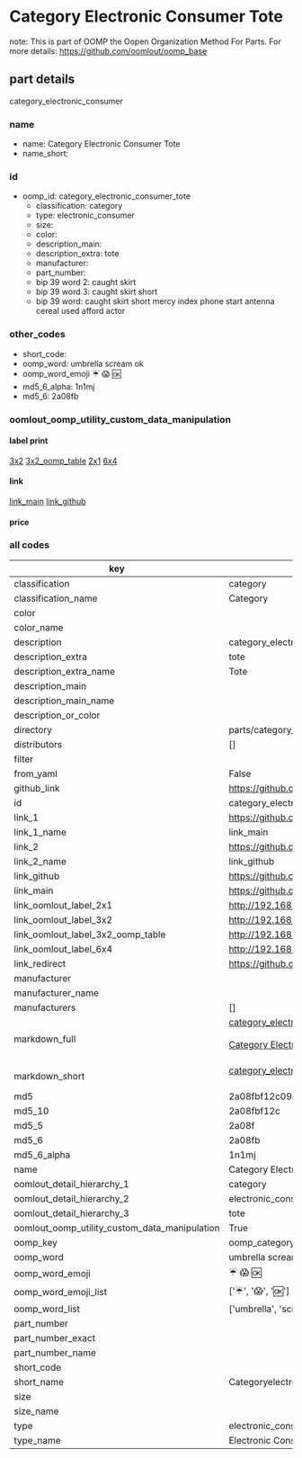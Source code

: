 # Category Electronic Consumer Tote  

note: This is part of OOMP the Oopen Organization Method For Parts. For more details: https://github.com/oomlout/oomp_base

##  part details
  



category_electronic_consumer



### name
* name: Category Electronic Consumer Tote
* name_short: 
### id
* oomp_id: category_electronic_consumer_tote
  * classification: category
  * type: electronic_consumer
  * size: 
  * color: 
  * description_main: 
  * description_extra: tote
  * manufacturer: 
  * part_number: 
  * bip 39 word 2: caught skirt
  * bip 39 word 3: caught skirt short
  * bip 39 word: caught skirt short mercy index phone start antenna cereal used afford actor

### other_codes
* short_code: 
* oomp_word: umbrella scream ok
* oomp_word_emoji :umbrella: :scream: :ok:
* md5_6_alpha: 1n1mj
* md5_6: 2a08fb






### oomlout_oomp_utility_custom_data_manipulation
#### label print
[3x2](http://192.168.1.245:1112/?label=oomp%201n1mj)
[3x2_oomp_table](http://192.168.1.108:1112/?label=oomp%201n1mj)
[2x1](http://192.168.1.242:1112/?label=oomp%201n1mj)
[6x4](http://192.168.1.55:1112/?label=oomp%201n1mj)    

#### link

[link_main](https://github.com/oomlout/oomlout_oomp_version_1_messy/tree/main/parts/category_electronic_consumer_tote) [link_github](https://github.com/oomlout/oomlout_oomp_version_1_messy/tree/main/parts/category_electronic_consumer_tote)                             

#### price







### all codes 
| key | value |  
| --- | --- |  
| classification | category |  
| classification_name | Category |  
| color |  |  
| color_name |  |  
| description | category_electronic_consumer |  
| description_extra | tote |  
| description_extra_name | Tote |  
| description_main |  |  
| description_main_name |  |  
| description_or_color |   |  
| directory | parts/category_electronic_consumer_tote |  
| distributors | [] |  
| filter |  |  
| from_yaml | False |  
| github_link | https://github.com/oomlout/oomlout_oomp_part_src/tree/main/parts/category_electronic_consumer_tote |  
| id | category_electronic_consumer_tote |  
| link_1 | https://github.com/oomlout/oomlout_oomp_version_1_messy/tree/main/parts/category_electronic_consumer_tote |  
| link_1_name | link_main |  
| link_2 | https://github.com/oomlout/oomlout_oomp_version_1_messy/tree/main/parts/category_electronic_consumer_tote |  
| link_2_name | link_github |  
| link_github | https://github.com/oomlout/oomlout_oomp_version_1_messy/tree/main/parts/category_electronic_consumer_tote |  
| link_main | https://github.com/oomlout/oomlout_oomp_version_1_messy/tree/main/parts/category_electronic_consumer_tote |  
| link_oomlout_label_2x1 | http://192.168.1.242:1112/?label=oomp%201n1mj |  
| link_oomlout_label_3x2 | http://192.168.1.245:1112/?label=oomp%201n1mj |  
| link_oomlout_label_3x2_oomp_table | http://192.168.1.108:1112/?label=oomp%201n1mj |  
| link_oomlout_label_6x4 | http://192.168.1.55:1112/?label=oomp%201n1mj |  
| link_redirect | https://github.com/oomlout/oomlout_oomp_version_1_messy/tree/main/parts/category_electronic_consumer_tote |  
| manufacturer |  |  
| manufacturer_name |  |  
| manufacturers | [] |  
| markdown_full | [category_electronic_consumer_tote](none)<br>[](none)<br>[Category Electronic Consumer Tote](none)<br><br> |  
| markdown_short | [category_electronic_consumer_tote](none)<br><br> |  
| md5 | 2a08fbf12c09da968e3968b58db2a923 |  
| md5_10 | 2a08fbf12c |  
| md5_5 | 2a08f |  
| md5_6 | 2a08fb |  
| md5_6_alpha | 1n1mj |  
| name | Category Electronic Consumer Tote |  
| oomlout_detail_hierarchy_1 | category |  
| oomlout_detail_hierarchy_2 | electronic_consumer |  
| oomlout_detail_hierarchy_3 | tote |  
| oomlout_oomp_utility_custom_data_manipulation | True |  
| oomp_key | oomp_category_electronic_consumer_tote |  
| oomp_word | umbrella scream ok |  
| oomp_word_emoji | :umbrella: :scream: :ok: |  
| oomp_word_emoji_list | [':umbrella:', ':scream:', ':ok:'] |  
| oomp_word_list | ['umbrella', 'scream', 'ok'] |  
| part_number |  |  
| part_number_exact |  |  
| part_number_name |  |  
| short_code |  |  
| short_name | Categoryelectronicconsumer |  
| size |  |  
| size_name |  |  
| type | electronic_consumer |  
| type_name | Electronic Consumer |  
